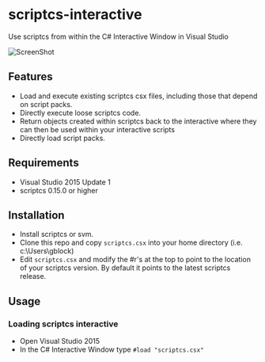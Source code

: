 # scriptcs-interactive
Use scriptcs from within the C# Interactive Window in Visual Studio

![ScreenShot](https://raw.github.com/scriptcs-contrib/scriptcs-interactive/images/interactive1.png)

## Features
* Load and execute existing scriptcs csx files, including those that depend on script packs.
* Directly execute loose scriptcs code.
* Return objects created within scriptcs back to the interactive where they can then be used within your interactive scripts
* Directly load script packs.

## Requirements
* Visual Studio 2015 Update 1
* scriptcs 0.15.0 or higher

## Installation
* Install scriptcs or svm.
* Clone this repo and copy `scriptcs.csx` into your home directory (i.e. c:\Users\gblock)
* Edit `scriptcs.csx` and modify the #r's at the top to point to the location of your scriptcs version. By default it points to the latest scriptcs release. 

## Usage
### Loading scriptcs interactive
* Open Visual Studio 2015
* In the C# Interactive Window type `#load "scriptcs.csx"`


